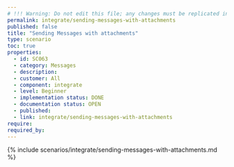 ```yaml
---
# !!! Warning: Do not edit this file; any changes must be replicated in Excel !!! 
permalink: integrate/sending-messages-with-attachments
published: false
title: "Sending Messages with attachments"
type: scenario
toc: true
properties:
  - id: SC063
  - category: Messages
  - description:
  - customer: All
  - component: integrate
  - level: Beginner
  - implementation status: DONE
  - documentation status: OPEN
  - published:
  - link: integrate/sending-messages-with-attachments
require:
required_by:
---
```


{% include scenarios/integrate/sending-messages-with-attachments.md %}
